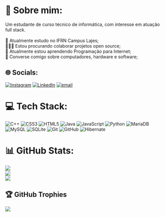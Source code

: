 # 💫 Sobre mim:
Um estudante de curso técnico de informática, com interesse em atuação full stack.<br><br>
🔭 Atualmente estudo no IFRN Campus Lajes;<br>
🧑‍🤝‍🧑 Estou procurando colaborar projetos open source;<br>
🌱 Atualmente estou aprendendo Programação para Internet;<br>
💬 Converse comigo sobre computadores, hardware e software;


## 🌐 Socials:
[![Instagram](https://img.shields.io/badge/Instagram-%23E4405F.svg?logo=Instagram&logoColor=white)](https://instagram.com/thales.dev) [![LinkedIn](https://img.shields.io/badge/LinkedIn-%230077B5.svg?logo=linkedin&logoColor=white)](https://linkedin.com/in/Thales-Rangel) [![email](https://img.shields.io/badge/Email-D14836?logo=gmail&logoColor=white)](mailto:thalesrandev2024@gmail.com) 

# 💻 Tech Stack:
![C++](https://img.shields.io/badge/c++-%2300599C.svg?style=for-the-badge&logo=c%2B%2B&logoColor=white) ![CSS3](https://img.shields.io/badge/css3-%231572B6.svg?style=for-the-badge&logo=css3&logoColor=white) ![HTML5](https://img.shields.io/badge/html5-%23E34F26.svg?style=for-the-badge&logo=html5&logoColor=white) ![Java](https://img.shields.io/badge/java-%23ED8B00.svg?style=for-the-badge&logo=openjdk&logoColor=white) ![JavaScript](https://img.shields.io/badge/javascript-%23323330.svg?style=for-the-badge&logo=javascript&logoColor=%23F7DF1E) ![Python](https://img.shields.io/badge/python-3670A0?style=for-the-badge&logo=python&logoColor=ffdd54) ![MariaDB](https://img.shields.io/badge/MariaDB-003545?style=for-the-badge&logo=mariadb&logoColor=white) ![MySQL](https://img.shields.io/badge/mysql-4479A1.svg?style=for-the-badge&logo=mysql&logoColor=white) ![SQLite](https://img.shields.io/badge/sqlite-%2307405e.svg?style=for-the-badge&logo=sqlite&logoColor=white) ![Git](https://img.shields.io/badge/git-%23F05033.svg?style=for-the-badge&logo=git&logoColor=white) ![GitHub](https://img.shields.io/badge/github-%23121011.svg?style=for-the-badge&logo=github&logoColor=white) ![Hibernate](https://img.shields.io/badge/Hibernate-59666C?style=for-the-badge&logo=Hibernate&logoColor=white)

# 📊 GitHub Stats:
![](https://github-readme-stats.vercel.app/api?username=Thales-Rangel&theme=github_dark&hide_border=true&include_all_commits=true&count_private=true)<br/>
![](https://nirzak-streak-stats.vercel.app/?user=Thales-Rangel&theme=github_dark&hide_border=true)<br/>
![](https://github-readme-stats.vercel.app/api/top-langs/?username=Thales-Rangel&theme=github_dark&hide_border=true&include_all_commits=true&count_private=true&layout=compact)

## 🏆 GitHub Trophies
![](https://github-profile-trophy.vercel.app/?username=Thales-Rangel&theme=radical&no-frame=true&no-bg=true&margin-w=4)

<!-- Proudly created with GPRM ( https://gprm.itsvg.in ) -->